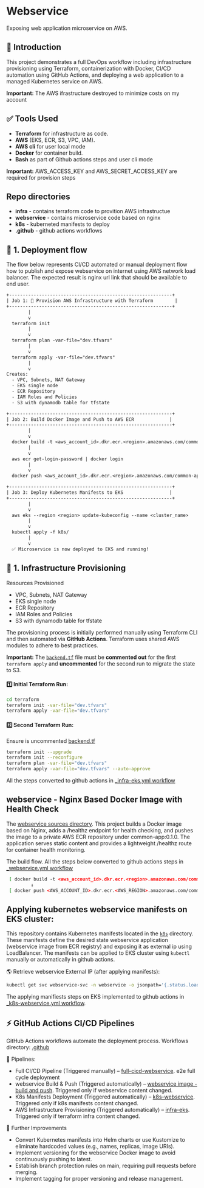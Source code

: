 # Webservice
Exposing web application microservice on AWS.

## 📌 Introduction

This project demonstrates a full DevOps workflow including infrastructure provisioning using Terraform, containerization with Docker, CI/CD automation using GitHub Actions, and deploying a web application to a managed Kubernetes service on AWS.

**Important:** The AWS ifrastructure destroyed to minimize costs on my account


## ✅ Tools Used
- **Terraform** for infrastructure as code.
- **AWS** (EKS, ECR, S3, VPC, IAM).
- **AWS cli** for user local mode
- **Docker** for container build.
- **Bash** as part of Github actions steps and user cli mode

__Important:__ AWS_ACCESS_KEY and AWS_SECRET_ACCESS_KEY are required for provision steps


## Repo directories

- **infra** - contains terraform code to provition AWS infrastructue
- **webservice** - contains microservice code based on nginx
- **k8s** - kuberneted manifests to deploy
- **.github** - github actions workflows

## 🔧 1. Deployment flow

The flow below represents CI/CD automated or manual deployment flow how to publish and expose webservice on internet using AWS network load balancer. The expected result is nginx url link that should be available to end user.


```txt
+------------------------------------------------------------+
| Job 1: 🔧 Provision AWS Infrastructure with Terraform        |
+------------------------------------------------------------+
        |
        v
  terraform init
        |
        v
  terraform plan -var-file="dev.tfvars"
        |
        v
  terraform apply -var-file="dev.tfvars"
        |
        v
Creates:
  - VPC, Subnets, NAT Gateway
  - EKS single node
  - ECR Repository
  - IAM Roles and Policies
  - S3 with dynamodb table for tfstate

+------------------------------------------------------------+
| Job 2: Build Docker Image and Push to AWS ECR             |
+------------------------------------------------------------+
        |
        v
  docker build -t <aws_account_id>.dkr.ecr.<region>.amazonaws.com/common-app:<tag> webservice        
        |
        v
  aws ecr get-login-password | docker login
        |
        v
  docker push <aws_account_id>.dkr.ecr.<region>.amazonaws.com/common-app:<tag>t

+------------------------------------------------------------+
| Job 3: Deploy Kubernetes Manifests to EKS                 |
+------------------------------------------------------------+
        |
        v
  aws eks --region <region> update-kubeconfig --name <cluster_name>
        |
        v
  kubectl apply -f k8s/
        |
        v
  ✅ Microservice is now deployed to EKS and running!
```


## 🔧 1. Infrastructure Provisioning

Resources Provisioned
  - VPC, Subnets, NAT Gateway
  - EKS single node
  - ECR Repository
  - IAM Roles and Policies
  - S3 with dynamodb table for tfstate

The provisioning process is initially performed manually using Terraform CLI and then automated via **GitHub Actions**. Terraform uses shared AWS modules to adhere to best practices.

**Important:** The [`backend.tf`](https://github.com/7sergaza7/webservice/blob/main/infra/backend.tf) file must be **commented out** for the first `terraform apply` and **uncommented** for the second run to migrate the state to S3.

#### 1️⃣ Initial Terraform Run:

```bash
cd terraform
terraform init -var-file="dev.tfvars"
terraform apply -var-file="dev.tfvars"
```
#### 2️⃣ Second Terraform Run:
Ensure  is uncommented [backend.tf](https://github.com/7sergaza7/webservice/blob/main/infra/backend.tf)

```bash
terraform init --upgrade
terraform init --reconfigure
terraform plan -var-file="dev.tfvars"
terraform apply -var-file="dev.tfvars" --auto-approve
```

All the steps converted to github actions in [_infra-eks.yml workflow](https://github.com/7sergaza7/webservice/blob/main/.github/workflows/_infra-eks.yml)

## webservice - Nginx Based Docker Image with Health Check

The [webservice sources directory](https://github.com/7sergaza7/webservice/tree/main/webservice).
This project builds a Docker image based on Nginx, adds a /healthz endpoint for health checking, and pushes the image to a private AWS ECR repository under common-app:0.1.0.
The application serves static content and provides a lightweight /healthz route for container health monitoring.

The build flow. All the steps below converted to github actions steps in [_webservice.yml workflow](https://github.com/7sergaza7/webservice/blob/main/.github/workflows/_webservice.yml)
```bash
 [ docker build -t <aws_account_id>.dkr.ecr.<region>.amazonaws.com/common-app:<tag> webservice ]
         ↓
 [ docker push <AWS_ACCOUNT_ID>.dkr.ecr.<AWS_REGION>.amazonaws.com/common-app:<tag> ]
```

## Applying kubernetes webservice manifests on EKS cluster:

This repository contains Kubernetes manifests located in the [`k8s`](https://github.com/7sergaza7/webservice/tree/main/k8s) directory. These manifests define the desired state webservice application (webservice image from ECR registry) and exposing it as external ip using LoadBalancer. 
The manifests can be applied to EKS cluster using `kubectl` manually or automatically in github actions.

🌎 Retrieve webservice External IP (after applying manifests):
  ```sh
  kubectl get svc webservice-svc -n webservice -o jsonpath='{.status.loadBalancer.ingress[0].hostname}'
  ```
The applying manifiests steps on EKS implemented to github actions in [_k8s-webservice.yml workflow](https://github.com/7sergaza7/webservice/blob/main/.github/workflows/_k8s-webservice.yml).


## ⚡ GitHub Actions CI/CD Pipelines

GitHub Actions workflows automate the deployment process.
Workflows directory: [.github](https://github.com/7sergaza7/webservice/tree/main/.github/workflows)


🚀 Pipelines:
- Full CI/CD Pipeline (Triggered manually) – [full-cicd-webservice](https://github.com/7sergaza7/webservice/actions/runs/15363065863).
  e2e full cycle deployment
- webservice Build & Push (Triggered automatically) – [webservice image - build and push](https://github.com/7sergaza7/webservice/actions/runs/15363641282). Triggered only if webservice content changed.
- K8s Manifests Deployment (Triggered automatically) – [k8s-webservice](https://github.com/7sergaza7/webservice/actions/runs/15362998123). Triggered only if k8s manifests content changed.
- AWS Infrastructure Provisioning (Triggered automatically) – [infra-eks](https://github.com/7sergaza7/webservice/actions/runs/15363047070). Triggered only if terraform infra content changed.


🔄 Further Improvements
- Convert Kubernetes manifests into Helm charts or use Kustomize to eliminate hardcoded values (e.g., names, replicas, image URIs).
- Implement versioning for the webservice Docker image to avoid continuously pushing to latest.
- Establish branch protection rules on main, requiring pull requests before merging.
- Implement tagging for proper versioning and release management.